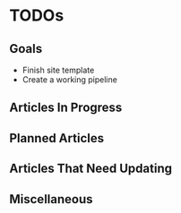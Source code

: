# TODOs

## Goals

* Finish site template
* Create a working pipeline

## Articles In Progress

## Planned Articles

## Articles That Need Updating

## Miscellaneous


